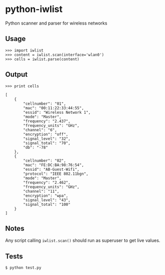 # python-iwlist

Python scanner and parser for wireless networks

## Usage

```
>>> import iwlist
>>> content = iwlist.scan(interface='wlan0')
>>> cells = iwlist.parse(content)
```

## Output

```
>>> print cells

[
    {
        "cellnumber": "01",
        "mac": "00:11:22:33:44:55",
        "essid": "Wireless Network 1",
        "mode": "Master",
        "frequency": "2.437",
        "frequency_units": "GHz",
        "channel": "6",
        "encryption": "off",
        "signal_level": "32",
        "signal_total": "70",
        "db": "-78"
    },
    {
        "cellnumber": "02",
        "mac": "FE:DC:BA:98:76:54",
        "essid": "AB-Guest-Wifi",
        "protocol": "IEEE 802.11bgn",
        "mode": "Master",
        "frequency": "2.462",
        "frequency_units": "GHz",
        "channel": "11",
        "encryption": "wpa",
        "signal_level": "43",
        "signal_total": "100"
    }
]
```

## Notes

Any script calling `iwlist.scan()` should run as superuser to get live values.

## Tests

```
$ python test.py
```
